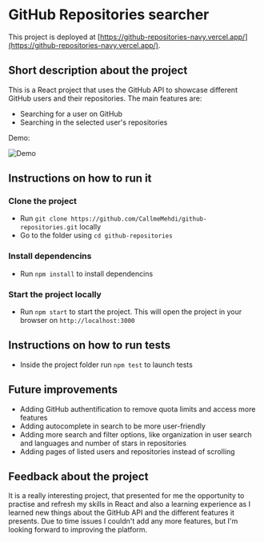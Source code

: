 # GitHub Repositories searcher

This project is deployed at [https://github-repositories-navy.vercel.app/](https://github-repositories-navy.vercel.app/).

## Short description about the project

This is a React project that uses the GitHub API to showcase different GitHub users and their repositories.
The main features are:
  - Searching for a user on GitHub
  - Searching in the selected user's repositories


Demo:

![Demo](https://s9.gifyu.com/images/demo_github.gif)

## Instructions on how to run it

### Clone the project

- Run `git clone https://github.com/CallmeMehdi/github-repositories.git` locally
- Go to the folder using `cd github-repositories`

### Install dependencins
 - Run `npm install` to install dependencins

### Start the project locally
  - Run `npm start` to start the project. This will open the project in your browser on `http://localhost:3000`

## Instructions on how to run tests
  - Inside the project folder run `npm test` to launch tests

## Future improvements
  - Adding GitHub authentification to remove quota limits and access more features
  - Adding autocomplete in search to be more user-friendly
  - Adding more search and filter options, like organization in user search and languages and number of stars in repositories
  - Adding pages of listed users and repositories instead of scrolling

## Feedback about the project
  It is a really interesting project, that presented for me the opportunity to practise and refresh my skills in React and also a learning experience as I learned new things about the GitHub API and the different features it presents. Due to time issues I couldn't add any more features, but I'm looking forward to improving the platform.
